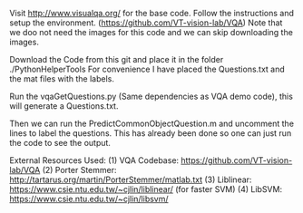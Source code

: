 Visit http://www.visualqa.org/ for the base code.
Follow the instructions and setup the environment. (https://github.com/VT-vision-lab/VQA)
Note that we doo not need the images for this code and we can skip downloading the images.

Download the Code from this git and place it in the folder ./PythonHelperTools
For convenience I have placed the Questions.txt and the mat files with the labels.

Run the vqaGetQuestions.py (Same dependencies as VQA demo code), this will generate a Questions.txt.

Then we can run the PredictCommonObjectQuestion.m and uncomment the lines to label the questions. This has already been done so one can just run the code to see the output.

External Resources Used:
(1) VQA Codebase: https://github.com/VT-vision-lab/VQA
(2) Porter Stemmer: http://tartarus.org/martin/PorterStemmer/matlab.txt
(3) Liblinear: https://www.csie.ntu.edu.tw/~cjlin/liblinear/
 (for faster SVM)
(4) LibSVM: https://www.csie.ntu.edu.tw/~cjlin/libsvm/